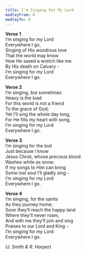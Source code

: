 ```yaml
---
title: I'm Singing For My Lord
medleyFrom: 0
medleyTo: 0
---
```


**Verse 1**  
I’m singing for my Lord  
Everywhere I go,  
Singing of His wondrous love  
That the world may know  
How He saved a wretch like me  
By His death on Calvary -  
I’m singing for my Lord  
Everywhere I go.

**Verse 2**  
I’m singing, but sometimes  
Heavy is the load  
For this world is not a friend  
To the grace of God;  
Yet I’ll sing the whole day long,  
For He fills my heart with song,  
I’m singing for my Lord  
Everywhere I go.

**Verse 3**  
I’m singing for the lost  
Just because I know  
Jesus Christ, whose precious blood  
Washes white as snow;  
If my songs to Him can bring  
Some lost soul I’ll gladly sing -  
I’m singing for my Lord  
Everywhere I go.

**Verse 4**  
I’m singing, for the saints  
As they journey home;  
Soon they’ll reach the happy land  
Where they’ll never roam,  
And with me they’ll join and sing  
Praises to our Lord and King -  
I’m singing for my Lord  
Everywhere I go.

_(J. Smith & R. Harper)_
